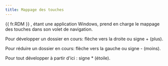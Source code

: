 ```yaml
---
title: Mappage des touches
---
```

{{ fr.RDM }} , étant une application Windows, prend en charge le mappage des touches dans son volet de navigation.  

Pour développer un dossier en cours: flèche vers la droite ou signe + (plus).  

Pour réduire un dossier en cours: flèche vers la gauche ou signe - (moins).  

Pour tout développer à partir d'ici : signe * (étoile). 

